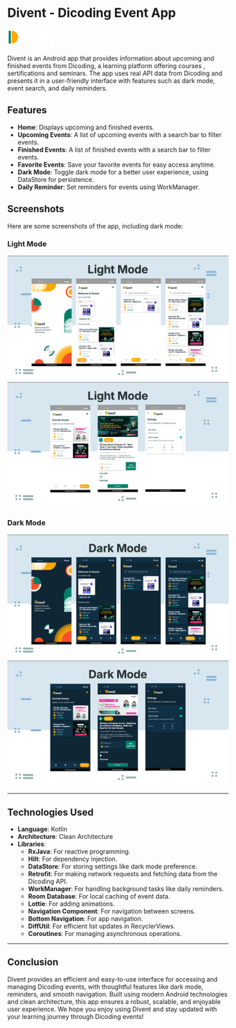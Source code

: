 # Divent - Dicoding Event App
![Home Screen - Light Mode](logo.png)

Divent is an Android app that provides information about upcoming and finished events from Dicoding, a learning platform offering courses , sertifications and seminars. The app uses real API data from Dicoding and presents it in a user-friendly interface with features such as dark mode, event search, and daily reminders.

## Features
- **Home**: Displays upcoming and finished events.
- **Upcoming Events**: A list of upcoming events with a search bar to filter events.
- **Finished Events**: A list of finished events with a search bar to filter events.
- **Favorite Events**: Save your favorite events for easy access anytime.
- **Dark Mode**: Toggle dark mode for a better user experience, using DataStore for persistence.
- **Daily Reminder**: Set reminders for events using WorkManager.

## Screenshots
Here are some screenshots of the app, including dark mode:

### Light Mode
![Home Screen - Light Mode](light-mode(1).png)
![Home Screen - Light Mode](light-mode(2).png)

### Dark Mode
![Home Screen - Dark Mode](dark-mode(1).png)
![Home Screen - Dark Mode](dark-mode(2).png)

---

## Technologies Used
- **Language**: Kotlin
- **Architecture**: Clean Architecture
- **Libraries**:
  - **RxJava**: For reactive programming.
  - **Hilt**: For dependency injection.
  - **DataStore**: For storing settings like dark mode preference.
  - **Retrofit**: For making network requests and fetching data from the Dicoding API.
  - **WorkManager**: For handling background tasks like daily reminders.
  - **Room Database**: For local caching of event data.
  - **Lottie**: For adding animations.
  - **Navigation Component**: For navigation between screens.
  - **Bottom Navigation**: For app navigation.
  - **DiffUtil**: For efficient list updates in RecyclerViews.
  - **Coroutines**: For managing asynchronous operations.

---

## Conclusion
Divent provides an efficient and easy-to-use interface for accessing and managing Dicoding events, with thoughtful features like dark mode, reminders, and smooth navigation. Built using modern Android technologies and clean architecture, this app ensures a robust, scalable, and enjoyable user experience. We hope you enjoy using Divent and stay updated with your learning journey through Dicoding events!
